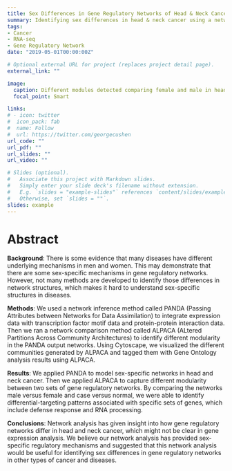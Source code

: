 ```yaml
---
title: Sex Differences in Gene Regulatory Networks of Head & Neck Cancer
summary: Identifying sex differences in head & neck cancer using a network-based approach
tags:
- Cancer
- RNA-seq
- Gene Regulatory Network
date: "2019-05-01T00:00:00Z"

# Optional external URL for project (replaces project detail page).
external_link: ""

image:
  caption: Different modules detected comparing female and male in head & neck cancer case networks
  focal_point: Smart

links:
# - icon: twitter
#  icon_pack: fab
#  name: Follow
#  url: https://twitter.com/georgecushen
url_code: ""
url_pdf: ""
url_slides: ""
url_video: ""

# Slides (optional).
#   Associate this project with Markdown slides.
#   Simply enter your slide deck's filename without extension.
#   E.g. `slides = "example-slides"` references `content/slides/example-slides.md`.
#   Otherwise, set `slides = ""`.
slides: example
---
```


# **Abstract**


**Background**: There is some evidence that many diseases have different underlying mechanisms in men and women. This may demonstrate that there are some sex-specific mechanisms in gene regulatory networks. However, not many methods are developed to identify those differences in network structures, which makes it hard to understand sex-specific structures in diseases.

**Methods**: We used a network inference method called PANDA (Passing Attributes between Networks for Data Assimilation) to integrate expression data with transcription factor motif data and protein-protein interaction data. Then we ran a network comparison method called ALPACA (ALtered Partitions Across Community Architectures) to identify different modularity in the PANDA output networks. Using Cytoscape, we visualized the different communities generated by ALPACA and tagged them with Gene Ontology analysis results using ALPACA.

**Results**: We applied PANDA to model sex-specific networks in head and neck cancer. Then we applied ALPACA to capture different modularity between two sets of gene regulatory networks. By comparing the networks male versus female and case versus normal, we were able to identify differential-targeting patterns associated with specific sets of genes, which include defense response and RNA processing.

**Conclusions**: Network analysis has given insight into how gene regulatory networks differ in head and neck cancer, which might not be clear in gene expression analysis. We believe our network analysis has provided sex-specific regulatory mechanisms and suggested that this network analysis would be useful for identifying sex differences in gene regulatory networks in other types of cancer and diseases.

